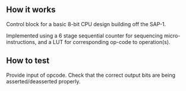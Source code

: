 <!---

This file is used to generate your project datasheet. Please fill in the information below and delete any unused
sections.

You can also include images in this folder and reference them in the markdown. Each image must be less than
512 kb in size, and the combined size of all images must be less than 1 MB.
-->

## How it works

Control block for a basic 8-bit CPU design building off the SAP-1.

Implemented using a 6 stage sequential counter for sequencing micro-instructions, and a LUT for corresponding op-code to operation(s).

## How to test

Provide input of opcode. Check that the correct output bits are being asserted/deasserted properly.
